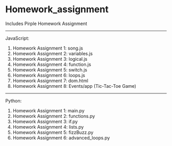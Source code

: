 # Homework_assignment
Includes Pirple Homework Assignment

-----------------------------------------------
JavaScript: 
1. Homework Assignment 1: song.js
2. Homework Assignment 2: variables.js
3. Homework Assignment 3: logical.js
4. Homework Assignment 4: function.js
5. Homework Assignment 5: switch.js
6. Homework Assignment 6: loops.js
7. Homework Assignment 7: dom.html
8. Homework Assignment 8: Events/app (Tic-Tac-Toe Game)
-----------------------------------------------
Python:
1. Homework Assignment 1: main.py
2. Homework Assignment 2: functions.py
3. Homework Assignment 3: if.py
4. Homework Assignment 4: lists.py
5. Homework Assignment 5: fizzBuzz.py
6. Homework Assignment 6: advanced_loops.py